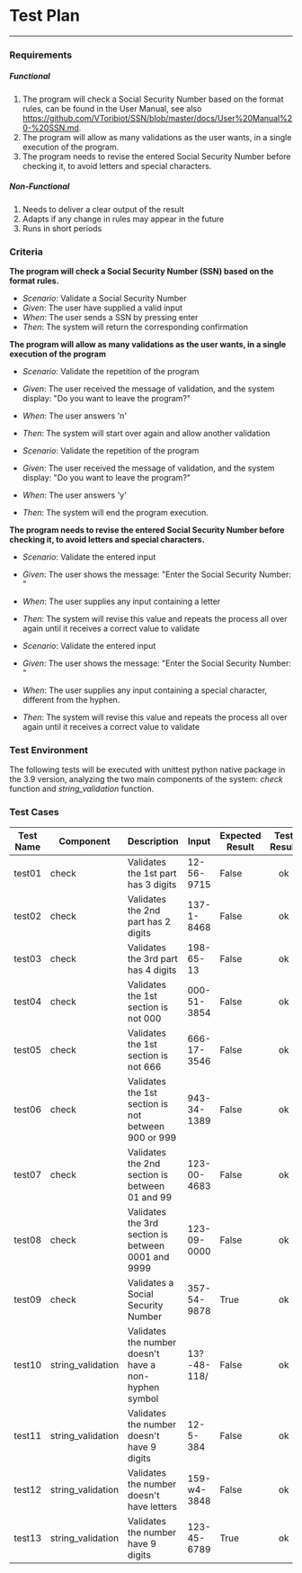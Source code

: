 # Test Plan 
___

### Requirements

##### Functional
1. The program will check a Social Security Number based on the format rules, can be found in the User Manual, see also https://github.com/VToribiot/SSN/blob/master/docs/User%20Manual%20-%20SSN.md.
2. The program will allow as many validations as the user wants, in a single execution of the program.
3. The program needs to revise the entered Social Security Number before checking it, to avoid letters and special characters.

##### Non-Functional
1. Needs to deliver a clear output of the result
2. Adapts if any change in rules may appear in the future
3. Runs in short periods

### Criteria
**The program will check a Social Security Number (SSN) based on the format rules.**

- *Scenario*: Validate a Social Security Number
- *Given*: The user have supplied a valid input
- *When*: The user sends a SSN by pressing enter
- *Then*: The system will return the corresponding confirmation

**The program will allow as many validations as the user wants, in a single execution of the program**

- *Scenario*: Validate the repetition of the program
- *Given*: The user received the message of validation, and the system display: "Do you want to leave the program?"
- *When*: The user answers 'n'
- *Then*: The system will start over again and allow another validation

- *Scenario*: Validate the repetition of the program
- *Given*: The user received the message of validation, and the system display: "Do you want to leave the program?"
- *When*: The user answers 'y'
- *Then*: The system will end the program execution.

**The program needs to revise the entered Social Security Number before checking it, to avoid letters and special characters.**

- *Scenario*: Validate the entered input
- *Given*: The user shows the message: "Enter the Social Security Number: "
- *When*: The user supplies any input containing a letter
- *Then*: The system will revise this value and repeats the process all over again until it receives a correct value to validate

- *Scenario*: Validate the entered input
- *Given*: The user shows the message: "Enter the Social Security Number: "
- *When*: The user supplies any input containing a special character, different from the hyphen.
- *Then*: The system will revise this value and repeats the process all over again until it receives a correct value to validate

### Test Environment
The following tests will be executed with unittest python native package in the 3.9 version, analyzing the two main components of the system: *check* function and *string_validation* function. 

### Test Cases

| Test Name  | Component  | Description| Input  | Expected Result  | Test Result  |
|:---:|---|---|---|---|:---:|
| test01  |  check | Validates the 1st part has 3 digits  | 12-56-9715  | False  | ok  |
| test02  |  check | Validates the 2nd part has 2 digits  | 137-1-8468  | False  | ok  |
| test03  | check  | Validates the 3rd part has 4 digits  | 198-65-13  | False  | ok  |
| test04  | check  | Validates the 1st section is not 000  | 000-51-3854  | False  |  ok |
| test05  | check  | Validates the 1st section is not 666  | 666-17-3546  | False  | ok  |
| test06  | check  | Validates the 1st section is not between 900 or 999  | 943-34-1389  | False  | ok  |
|test07| check| Validates the 2nd section is between 01 and 99|123-00-4683 |False | ok |
|test08 |check |Validates the 3rd section is between 0001 and 9999|123-09-0000 |False | ok|
|test09 | check |Validates a Social Security Number |357-54-9878 |True | ok |
| test10 | string_validation  | Validates the number doesn't have a non-hyphen symbol  | 13?-48-118/  | False  | ok  |
| test11 | string_validation  | Validates the number doesn't have 9 digits  | 12-5-384  | False  | ok  |
| test12  | string_validation | Validates the number doesn't have letters  | 159-w4-3848  | False  | ok  |
| test13  | string_validation | Validates the number have 9 digits  | 123-45-6789  | True  | ok  |

